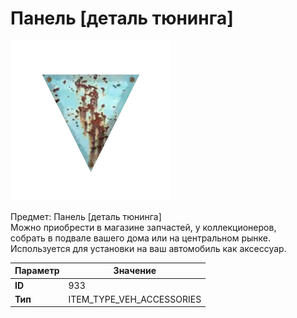 # Панель [деталь тюнинга]

![Item Image](../img/933.webp?raw=true)

Предмет: Панель [деталь тюнинга]<br>Можно приобрести в магазине запчастей, у коллекционеров,<br>собрать в подвале вашего дома или на центральном рынке.<br>Используется для установки на ваш автомобиль как аксессуар.


| Параметр | Значение |
|----------|----------|
| **ID** | 933 |
| **Тип** | ITEM_TYPE_VEH_ACCESSORIES |

